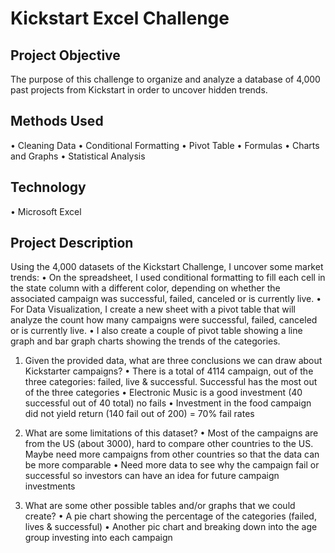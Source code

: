 # Kickstart Excel Challenge
## Project Objective
The purpose of this challenge to organize and analyze a database of 4,000 past projects from Kickstart in order to uncover hidden trends.

## Methods Used
•	Cleaning Data
•	Conditional Formatting
•	Pivot Table
•	Formulas
•	Charts and Graphs
•	Statistical Analysis 

## Technology
•	Microsoft Excel

## Project Description
Using the 4,000 datasets of the Kickstart Challenge, I uncover some market trends:
•	On the spreadsheet, I used conditional formatting to fill each cell in the state column with a different color, depending on whether the associated campaign was successful, failed, canceled or is currently live.
•	For Data Visualization, I create a new sheet with a pivot table that will analyze the count how many campaigns were successful, failed, canceled or is currently live. 
•	I also create a couple of pivot table showing a line graph and bar graph charts showing the trends of the categories. 

1.	Given the provided data, what are three conclusions we can draw about Kickstarter campaigns?
•	There is a total of 4114 campaign, out of the three categories: failed, live & successful.  Successful has the most out of the three categories
•	Electronic Music is a good investment (40 successful out of 40 total) no fails
•	Investment in the food campaign did not yield return (140 fail out of 200) = 70% fail rates

2.	What are some limitations of this dataset?
•	Most of the campaigns are from the US (about 3000), hard to compare other countries to the US.  Maybe need more campaigns from other countries so that the data can be more comparable 
•	Need more data to see why the campaign fail or successful so investors can have an idea for future campaign investments 

3.	What are some other possible tables and/or graphs that we could create?
•	A pie chart showing the percentage of the categories (failed, lives & successful)
•	Another pic chart and breaking down into the age group investing into each campaign


 






